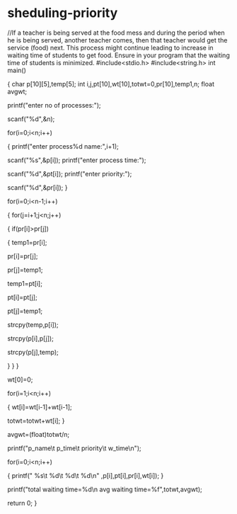 # sheduling-priority
//If a teacher is being served at the food mess and during the period when he is being  served, another teacher comes, then that teacher would get the service (food) next. This  process might continue leading to increase in waiting time of students to get food. Ensure  in your program that the waiting time of students is minimized.
#include<stdio.h>
#include<string.h>
int main()

{
  char p[10][5],temp[5];
  int i,j,pt[10],wt[10],totwt=0,pr[10],temp1,n;
  float avgwt;
  
 
 printf("enter no of processes:");
  
scanf("%d",&n);
 
 for(i=0;i<n;i++)
 
 {
  printf("enter process%d name:",i+1);
  
scanf("%s",&p[i]);
  printf("enter process time:");
  
scanf("%d",&pt[i]);
  printf("enter priority:");
 
 scanf("%d",&pr[i]);
  }
  
for(i=0;i<n-1;i++)
  
{
 for(j=i+1;j<n;j++)
  
{
   if(pr[i]>pr[j])
   
{
   temp1=pr[i];
   
pr[i]=pr[j];
  
 pr[j]=temp1;
  
 temp1=pt[i];
  
 pt[i]=pt[j];
  
 pt[j]=temp1;
   
strcpy(temp,p[i]);
   
strcpy(p[i],p[j]);
  
 strcpy(p[j],temp);
  
 }
  }
  }
  
wt[0]=0;
 
 for(i=1;i<n;i++)
 
 {
   wt[i]=wt[i-1]+wt[i-1];
  
 totwt=totwt+wt[i];
   }
   
avgwt=(float)totwt/n;
   
printf("p_name\t p_time\t priority\t w_time\n");
    
for(i=0;i<n;i++)
    
{
   printf(" %s\t %d\t %d\t %d\n" ,p[i],pt[i],pr[i],wt[i]);
   }
  
 printf("total waiting time=%d\n avg waiting time=%f",totwt,avgwt);
   
return 0;
   }
